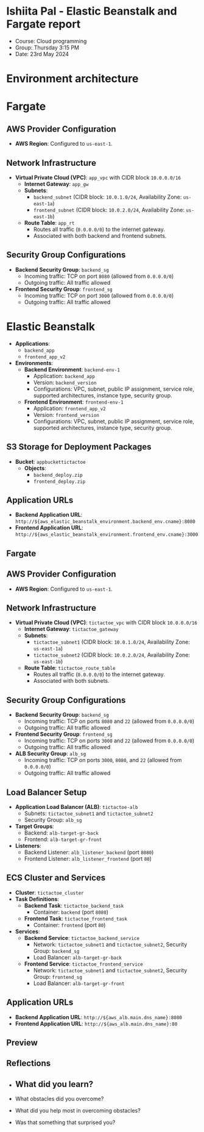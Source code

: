 # Ishiita Pal - Elastic Beanstalk and Fargate report

- Course: Cloud programming
- Group: Thursday 3:15 PM
- Date: 23rd May 2024

# Environment architecture

#   Fargate

## AWS Provider Configuration
- **AWS Region**: Configured to `us-east-1`.

## Network Infrastructure
- **Virtual Private Cloud (VPC)**: `app_vpc` with CIDR block `10.0.0.0/16`
  - **Internet Gateway**: `app_gw`
  - **Subnets**:
    - `backend_subnet` (CIDR block: `10.0.1.0/24`, Availability Zone: `us-east-1a`)
    - `frontend_subnet` (CIDR block: `10.0.2.0/24`, Availability Zone: `us-east-1b`)
  - **Route Table**: `app_rt`
    - Routes all traffic (`0.0.0.0/0`) to the internet gateway.
    - Associated with both backend and frontend subnets.

## Security Group Configurations
- **Backend Security Group**: `backend_sg`
  - Incoming traffic: TCP on port `8080` (allowed from `0.0.0.0/0`)
  - Outgoing traffic: All traffic allowed
- **Frontend Security Group**: `frontend_sg`
  - Incoming traffic: TCP on port `3000` (allowed from `0.0.0.0/0`)
  - Outgoing traffic: All traffic allowed

# Elastic Beanstalk 
- **Applications**:
  - `backend_app`
  - `frontend_app_v2`
- **Environments**:
  - **Backend Environment**: `backend-env-1`
    - Application: `backend_app`
    - Version: `backend_version`
    - Configurations: VPC, subnet, public IP assignment, service role, supported architectures, instance type, security group.
  - **Frontend Environment**: `frontend-env-1`
    - Application: `frontend_app_v2`
    - Version: `frontend_version`
    - Configurations: VPC, subnet, public IP assignment, service role, supported architectures, instance type, security group.

## S3 Storage for Deployment Packages
- **Bucket**: `appbuckettictactoe`
  - **Objects**:
    - `backend_deploy.zip`
    - `frontend_deploy.zip`

## Application URLs
- **Backend Application URL**: `http://${aws_elastic_beanstalk_environment.backend_env.cname}:8080`
- **Frontend Application URL**: `http://${aws_elastic_beanstalk_environment.frontend_env.cname}:3000`

##   Fargate

## AWS Provider Configuration
- **AWS Region**: Configured to `us-east-1`.

## Network Infrastructure
- **Virtual Private Cloud (VPC)**: `tictactoe_vpc` with CIDR block `10.0.0.0/16`
  - **Internet Gateway**: `tictactoe_gateway`
  - **Subnets**:
    - `tictactoe_subnet1` (CIDR block: `10.0.1.0/24`, Availability Zone: `us-east-1a`)
    - `tictactoe_subnet2` (CIDR block: `10.0.2.0/24`, Availability Zone: `us-east-1b`)
  - **Route Table**: `tictactoe_route_table`
    - Routes all traffic (`0.0.0.0/0`) to the internet gateway.
    - Associated with both subnets.

## Security Group Configurations
- **Backend Security Group**: `backend_sg`
  - Incoming traffic: TCP on ports `8080` and `22` (allowed from `0.0.0.0/0`)
  - Outgoing traffic: All traffic allowed
- **Frontend Security Group**: `frontend_sg`
  - Incoming traffic: TCP on ports `3000` and `22` (allowed from `0.0.0.0/0`)
  - Outgoing traffic: All traffic allowed
- **ALB Security Group**: `alb_sg`
  - Incoming traffic: TCP on ports `3000`, `8080`, and `22` (allowed from `0.0.0.0/0`)
  - Outgoing traffic: All traffic allowed

## Load Balancer Setup
- **Application Load Balancer (ALB)**: `tictactoe-alb`
  - Subnets: `tictactoe_subnet1` and `tictactoe_subnet2`
  - Security Group: `alb_sg`
- **Target Groups**:
  - Backend: `alb-target-gr-back`
  - Frontend: `alb-target-gr-front`
- **Listeners**:
  - Backend Listener: `alb_listener_backend` (port `8080`)
  - Frontend Listener: `alb_listener_frontend` (port `80`)

## ECS Cluster and Services
- **Cluster**: `tictactoe_cluster`
- **Task Definitions**:
  - **Backend Task**: `tictactoe_backend_task`
    - Container: `backend` (port `8080`)
  - **Frontend Task**: `tictactoe_frontend_task`
    - Container: `frontend` (port `80`)
- **Services**:
  - **Backend Service**: `tictactoe_backend_service`
    - Network: `tictactoe_subnet1` and `tictactoe_subnet2`, Security Group: `backend_sg`
    - Load Balancer: `alb-target-gr-back`
  - **Frontend Service**: `tictactoe_frontend_service`
    - Network: `tictactoe_subnet1` and `tictactoe_subnet2`, Security Group: `frontend_sg`
    - Load Balancer: `alb-target-gr-front`

## Application URLs
- **Backend Application URL**: `http://${aws_alb.main.dns_name}:8080`
- **Frontend Application URL**: `http://${aws_alb.main.dns_name}:80`

## Preview


## Reflections

- What did you learn?
  - 
- What obstacles did you overcome?

- What did you help most in overcoming obstacles?

- Was that something that surprised you?
